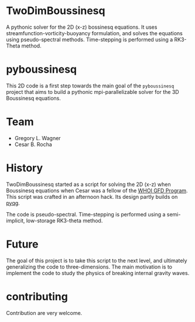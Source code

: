 # TwoDimBoussinesq
A pythonic solver for the 2D (x-z) bossinesq equations. It uses streamfunction-vorticity-buoyancy formulation, and solves the equations using pseudo-spectral methods. Time-stepping is performed using a RK3-Theta method.

# pyboussinesq
This 2D code is a first step towards the main goal of the `pyboussinesq` project that aims to build
a pythonic mpi-parallelizable solver for the 3D Boussinesq equations.

# Team
* Gregory L. Wagner
* Cesar B. Rocha

# History
TwoDimBoussinesq started as a script for solving the 2D (x-z) when Boussinesq equations
when Cesar was a fellow of the [WHOI GFD Program](https://www.whoi.edu/gfd/). This script
was crafted in an afternoon hack. Its design partly builds on [pyqg](http://pyqg.readthedocs.org/en/stable/).

The code is pseudo-spectral. Time-stepping is performed using a semi-implicit, low-storage RK3-theta method.

# Future
The goal of this project is to take this script to the next level, and ultimately generalizing the code
to three-dimensions. The main motivation is to implement the code to study the physics of breaking 
internal gravity waves.

# contributing 
Contribution are very welcome.
